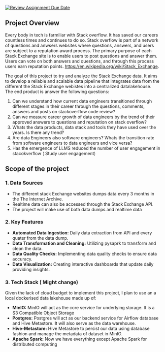 [![Review Assignment Due Date](https://classroom.github.com/assets/deadline-readme-button-24ddc0f5d75046c5622901739e7c5dd533143b0c8e959d652212380cedb1ea36.svg)](https://classroom.github.com/a/1lXY_Wlg)


## Project Overview
Every body in tech is farmiliar with Stack overflow. It has saved our careers countless times and continues to do so. Stack overflow is part of a network of questions and anwsers websites where questions, answers, and users are subject to a reputation award process. The primary purpose of each Stack Exchange site is to enable users to post questions and answer them. Users can vote on both answers and questions, and through this process users earn reputation points. https://en.wikipedia.org/wiki/Stack_Exchange.

The goal of this project to try and analyze the Stack Exchange data. It aims to develop a reliable and scalable data pipeline that integrates data from the different the Stack Exchange webistes into a centralized datalakehouse. The end product is answer the following questions:

1. Can we understand how current data engineers transitioned through different stages in their career through the questions, comments, answers and posts on stackoverflow code review?
2. Can we measure career growth of data engineers by the trend of their approved answers to questions and reputation on stack overflow?
3. Whats the data products, data stack and tools they have used over the years. Is there any trend?
4. Are data Engineers also software engineers? Whats the transition rate from software engineers to data engineers and vice versa?
5. Has the emergence of LLMS reduced the number of user engagement in stacokverflow ( Study user engagement)

## Scope of the project

### **1. Data Sources**
- The different stack Exchange websites dumps data every 3 months in the  The Internet Archive.
- Realtime data can also be accessed through the Stack Exchange API.
- The project will make use of both data dumps and realtime data

### **2. Key Features**

- **Automated Data Ingestion:** Daily data extraction from API and every quater from the data dump.
- **Data Transformation and Cleaning:** Utilizing pysaprk to transform and clean the data.
- **Data Quality Checks:** Implementing data quality checks to ensure data accuracy.
- **Data Visualization:** Creating interactive dashboards that update daily providing insights.


### **3. Tech Stack ( Might change)**
Given the lack of cloud budget to implement this project, I plan to use an a local dockerised data lakehouse made up of:

- **MinIO:** MinIO will act as the core service for underlying storage. It is a S3 Compatible Object Storage
- **Postgres:** Postgres will act as our backend service for Airflow database and Hive Metastore. It will also serve as the data warehouse.
- **Hive-Metastore:**
Hive Metastore to persist our data using database fashion and manage the metadata of dataset in MinIO.
- **Apache Spark:**  Now we have everything except Apache Spark for distributed computing